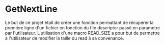 # GetNextLine
Le but de ce projet était de créer une fonction permattant de récupérer la première ligne d'un fichier en fonction du file descriptor passé en paramètre par l'utilisateur. L'utilisation d'une macro READ_SIZE a pour but de permettre à l'utilisateur de modifier la taille du read à sa convenance.
